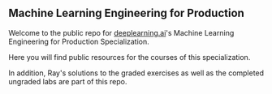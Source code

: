 ## Machine Learning Engineering for Production

Welcome to the public repo for [deeplearning.ai](https://www.deeplearning.ai/)'s Machine Learning Engineering for Production Specialization.

Here you will find public resources for the courses of this specialization.

In addition, Ray's solutions to the graded exercises as well as the completed ungraded labs are part of this repo.
